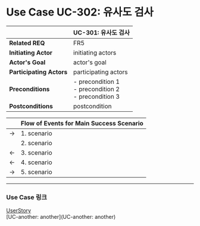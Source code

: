 # Use Case UC-302: 유사도 검사

| | UC-301: 유사도 검사|
| - | - |
| __Related REQ__          | FR5 |
| __Initiating Actor__     | initiating actors                                            |
| __Actor's Goal__         | actor's goal                                                 |
| __Participating Actors__ | participating actors                                         |
| __Preconditions__        | - precondition 1<br />- precondition 2<br />- precondition 3 |
| __Postconditions__       | postcondition                                                |

|      | Flow of Events for Main Success Scenario |
| - | - |
| ->   | 1. scenario                              |
|      | 2. scenario                              |
| <-   | 3. scenario                              |
| <-   | 4. scenario                              |
| ->   | 5. scenario                              |

-------

### Use Case 링크

[UserStory](UserStory)<br/>[UC-another: another](UC-another: another)<br/>
